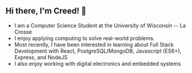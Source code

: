 ## Hi there, I'm Creed! 👋
- I am a Computer Science Student at the University of Wisconsin -- La Crosse
- I enjoy applying computing to solve real-world problems.
- Most recently, I have been interested in learning about Full Stack Development with React, PostgreSQL/MongoDB, Javascript (ES6+), Express, and NodeJS
- I also enjoy working with digital electronics and embedded systems 
